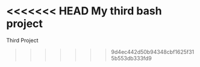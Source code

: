 <<<<<<< HEAD
My third bash project
=======
Third Project
>>>>>>> 9d4ec442d50b94348cbf1625f315b553db333fd9
